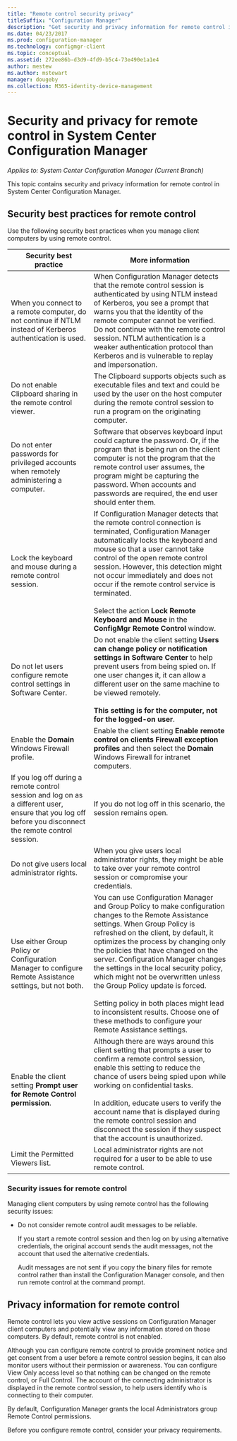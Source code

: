 ```yaml
---
title: "Remote control security privacy"
titleSuffix: "Configuration Manager"
description: "Get security and privacy information for remote control in System Center Configuration Manager."
ms.date: 04/23/2017
ms.prod: configuration-manager
ms.technology: configmgr-client
ms.topic: conceptual
ms.assetid: 272ee86b-d3d9-4fd9-b5c4-73e490e1a1e4
author: mestew
ms.author: mstewart
manager: dougeby
ms.collection: M365-identity-device-management
---
```

# Security and privacy for remote control in System Center Configuration Manager

*Applies to: System Center Configuration Manager (Current Branch)*

This topic contains security and privacy information for remote control in System Center Configuration Manager.  

##  <a name="BKMK_Security_HardwareInventory"></a> Security best practices for remote control  
 Use the following security best practices when you manage client computers by using remote control.  

|Security best practice|More information|  
|----------------------------|----------------------|  
|When you connect to a remote computer, do not continue if NTLM instead of Kerberos authentication is used.|When Configuration Manager detects that the remote control session is authenticated by using NTLM instead of Kerberos, you see a prompt that warns you that the identity of the remote computer cannot be verified. Do not continue with the remote control session. NTLM authentication is a weaker authentication protocol than Kerberos and is vulnerable to replay and impersonation.|  
|Do not enable Clipboard sharing in the remote control viewer.|The Clipboard supports objects such as executable files and text and could be used by the user on the host computer during the remote control session to run a program on the originating computer.|  
|Do not enter passwords for privileged accounts when remotely administering a computer.|Software that observes keyboard input could capture the password. Or, if the program that is being run on the client computer is not the program that the remote control user assumes, the program might be capturing the password. When accounts and passwords are required, the end user should enter them.|  
|Lock the keyboard and mouse during a remote control session.|If Configuration Manager detects that the remote control connection is terminated, Configuration Manager automatically locks the keyboard and mouse so that a user cannot take control of the open remote control session. However, this detection might not occur immediately and does not occur if the remote control service is terminated.<br /><br /> Select the action **Lock Remote Keyboard and Mouse** in the **ConfigMgr Remote Control** window.|  
|Do not let users configure remote control settings in Software Center.|Do not enable the client setting **Users can change policy or notification settings in Software Center** to help prevent users from being spied on. If one user changes it, it can allow a different user on the same machine to be viewed remotely. <br /><br />**This setting is for the computer, not for the logged-on user**.|  
|Enable the **Domain** Windows Firewall profile.|Enable the client setting **Enable remote control on clients Firewall exception profiles** and then select the **Domain** Windows Firewall for intranet computers.|  
|If you log off during a remote control session and log on as a different user, ensure that you log off before you disconnect the remote control session.|If you do not log off in this scenario, the session remains open.|  
|Do not give users local administrator rights.|When you give users local administrator rights, they might be able to take over your remote control session or compromise your credentials.|  
|Use either Group Policy or Configuration Manager to configure Remote Assistance settings, but not both.|You can use Configuration Manager and Group Policy to make configuration changes to the Remote Assistance settings. When Group Policy is refreshed on the client, by default, it optimizes the process by changing only the policies that have changed on the server. Configuration Manager changes the settings in the local security policy, which might not be overwritten unless the Group Policy update is forced.<br /><br /> Setting policy in both places might lead to inconsistent results. Choose one of these methods to configure your Remote Assistance settings.|  
|Enable the client setting **Prompt user for Remote Control permission**.|Although there are ways around this client setting that prompts a user to confirm a remote control session, enable this setting to reduce the chance of users being spied upon while working on confidential tasks.<br /><br /> In addition, educate users to verify the account name that is displayed during the remote control session and disconnect the session if they suspect that the account is unauthorized.|  
|Limit the Permitted Viewers list.|Local administrator rights are not required for a user to be able to use remote control.|  

### Security issues for remote control  
 Managing client computers by using remote control has the following security issues:  

-   Do not consider remote control audit messages to be reliable.  

     If you start a remote control session and then log on by using alternative credentials, the original account sends the audit messages, not the account that used the alternative credentials.  

     Audit messages are not sent if you copy the binary files for remote control rather than install the Configuration Manager console, and then run remote control at the command prompt.  

##  <a name="BKMK_Privacy_HardwareInventory"></a> Privacy information for remote control  
 Remote control lets you view active sessions on Configuration Manager client computers and potentially view any information stored on those computers. By default, remote control is not enabled.  

 Although you can configure remote control to provide prominent notice and get consent from a user before a remote control session begins, it can also monitor users without their permission or awareness. You can configure View Only access level so that nothing can be changed on the remote control, or Full Control. The account of the connecting administrator is displayed in the remote control session, to help users identify who is connecting to their computer.  

 By default, Configuration Manager grants the local Administrators group Remote Control permissions.  

 Before you configure remote control, consider your privacy requirements.  
